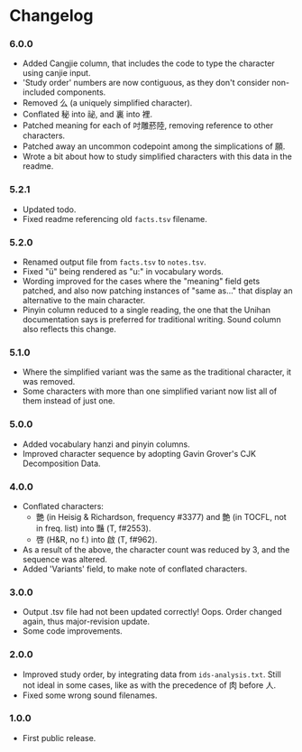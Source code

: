 
# Changelog

### 6.0.0

- Added Cangjie column, that includes the code to type the character using canjie input.
- 'Study order' numbers are now contiguous, as they don't consider non-included components.
- Removed 么 (a uniquely simplified character).
- Conflated 秘 into 祕, and 裏 into 裡.
- Patched meaning for each of 吋雕菸陸, removing reference to other characters.
- Patched away an uncommon codepoint among the simplications of 願.
- Wrote a bit about how to study simplified characters with this data in the readme.


### 5.2.1

- Updated todo.
- Fixed readme referencing old `facts.tsv` filename.

### 5.2.0

- Renamed output file from `facts.tsv` to `notes.tsv`.
- Fixed "ü" being rendered as "u:" in vocabulary words.
- Wording improved for the cases where the "meaning" field gets patched, and also now patching instances of "same as..." that display an alternative to the main character.
- Pinyin column reduced to a single reading, the one that the Unihan documentation says is preferred for traditional writing. Sound column also reflects this change.

### 5.1.0

- Where the simplified variant was the same as the traditional character, it was removed.
- Some characters with more than one simplified variant now list all of them instead of just one.

### 5.0.0

- Added vocabulary hanzi and pinyin columns.
- Improved character sequence by adopting Gavin Grover's CJK Decomposition Data.

### 4.0.0

- Conflated characters:
    - 艷 (in Heisig & Richardson, frequency #3377) and 艶 (in TOCFL, not in freq. list) into 豔 (T, f#2553).
    - 啓 (H&R, no f.) into 啟 (T, f#962).
- As a result of the above, the character count was reduced by 3, and the sequence was altered.
- Added 'Variants' field, to make note of conflated characters.

### 3.0.0

- Output .tsv file had not been updated correctly! Oops. Order changed again, thus major-revision update.
- Some code improvements.

### 2.0.0

- Improved study order, by integrating data from `ids-analysis.txt`. Still not ideal in some cases, like as with the precedence of 肉 before 人.
- Fixed some wrong sound filenames.

### 1.0.0

- First public release.
